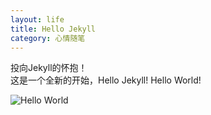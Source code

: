 ```yaml
---
layout: life
title: Hello Jekyll
category: 心情随笔
---
```


投向Jekyll的怀抱！  
这是一个全新的开始，Hello Jekyll! Hello World!

![Hello World](/kidyblog/img/lucky.jpg)  
